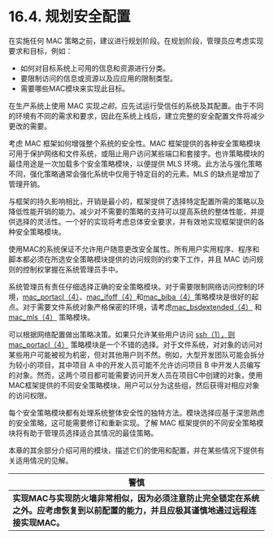 # 16.4. 规划安全配置

在实施任何 MAC 策略之前，建议进行规划阶段。在规划阶段，管理员应考虑实现要求和目标，例如：

- 如何对目标系统上可用的信息和资源进行分类。
- 要限制访问的信息或资源以及应应用的限制类型。
- 需要哪些MAC模块来实现此目标。

在生产系统上使用 MAC 实现*之前*，应先试运行受信任的系统及其配置。由于不同的环境有不同的需求和要求，因此在系统上线后，建立完整的安全配置文件将减少更改的需要。

考虑 MAC 框架如何增强整个系统的安全性。MAC 框架提供的各种安全策略模块可用于保护网络和文件系统，或阻止用户访问某些端口和套接字。也许策略模块的最佳用途是一次加载多个安全策略模块，以便提供 MLS 环境。此方法与强化策略不同，强化策略通常会强化系统中仅用于特定目的的元素。MLS 的缺点是增加了管理开销。

与框架的持久影响相比，开销是最小的，框架提供了选择特定配置所需的策略以及降低性能开销的能力。减少对不需要的策略的支持可以提高系统的整体性能，并提供选择的灵活性。一个好的实现将考虑总体安全要求，并有效地实现框架提供的各种安全策略模块。

使用MAC的系统保证不允许用户随意更改安全属性。所有用户实用程序、程序和脚本都必须在所选安全策略模块提供的访问规则的约束下工作，并且 MAC 访问规则的控制权掌握在系统管理员手中。

系统管理员有责任仔细选择正确的安全策略模块。对于需要限制网络访问控制的环境，[mac_portacl（4）](https://www.freebsd.org/cgi/man.cgi?query=mac_portacl&sektion=4&format=html)、[mac_ifoff（4）](https://www.freebsd.org/cgi/man.cgi?query=mac_ifoff&sektion=4&format=html)和[mac_biba（4）](https://www.freebsd.org/cgi/man.cgi?query=mac_biba&sektion=4&format=html)策略模块是很好的起点。对于需要文件系统对象严格保密的环境，请考虑[mac_bsdextended（4）](https://www.freebsd.org/cgi/man.cgi?query=mac_bsdextended&sektion=4&format=html) 和 [mac_mls（4）](https://www.freebsd.org/cgi/man.cgi?query=mac_mls&sektion=4&format=html) 策略模块。

可以根据网络配置做出策略决策。如果只允许某些用户访问 [ssh（1），](https://www.freebsd.org/cgi/man.cgi?query=ssh&sektion=1&format=html)[则 mac_portacl（4）](https://www.freebsd.org/cgi/man.cgi?query=mac_portacl&sektion=4&format=html) 策略模块是一个不错的选择。对于文件系统，对对象的访问对某些用户可能被视为机密，但对其他用户则不然。例如，大型开发团队可能会拆分为较小的项目，其中项目 A 中的开发人员可能不允许访问项目 B 中开发人员编写的对象。然而，这两个项目都可能需要访问开发人员在项目C中创建的对象，使用MAC框架提供的不同安全策略模块，用户可以分为这些组，然后获得对相应对象的访问权限。

每个安全策略模块都有处理系统整体安全性的独特方法。模块选择应基于深思熟虑的安全策略，这可能需要修订和重新实现。了解 MAC 框架提供的不同安全策略模块将有助于管理员选择适合其情况的最佳策略。

本章的其余部分介绍可用的模块，描述它们的使用和配置，并在某些情况下提供有关适用情况的见解。

| 警慎                                                         |
| ------------------------------------------------------------ |
| **实现MAC与实现防火墙非常相似，因为必须注意防止完全锁定在系统之外。应考虑恢复到以前配置的能力，并且应极其谨慎地通过远程连接实现MAC。** |

